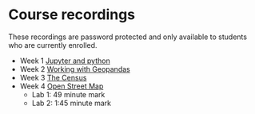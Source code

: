 # Course recordings
These recordings are password protected and only available to students who are currently enrolled.

- Week 1 [Jupyter and python](https://ucla.zoom.us/rec/share/dhjnPuaPKkiR8x6UAGVKPDMo1EweotSJah-LqZfXMLOCsrtvCH3_p8MSvFP1xCnQ.oQsuUIH8ev4R8nOE?startTime=1641253585000)
- Week 2 [Working with Geopandas](https://ucla.zoom.us/rec/share/k94k0OgMXa1zHbj5_5NB3bsYc8nOPe_5_ZPaLJrHRlH03GY1zF51naWCioHiDa1_.OZUvqYLiWfvd4ztP?startTime=1641852341000)
- Week 3 [The Census](https://ucla.zoom.us/rec/share/7MZU6zqm5zHjv_9Lf6OTd3ZgryHvGizlEuuxWunX7xp1tBWA2IfF2eZIBBzZt8fd.xu3ofRnAIUjRPI-y?startTime=1642543394000)
- Week 4 [Open Street Map](https://ucla.zoom.us/rec/share/INTrB4VY0iVLPsXQdALVy4bjdBnTUj-OfAkHWflUrXHnTcCKPByMdhXcmK6guisY.N11Kv4voQEamRZhn?startTime=1643061795000 (Passcode: Mapping#1))
  - Lab 1: 49 minute mark
  - Lab 2: 1:45 minute mark
